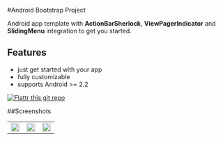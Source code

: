#Android Bootstrap Project

Android app template with **ActionBarSherlock**, **ViewPagerIndicator** and **SlidingMenu** integration to get you started.

## Features
- just get started with your app
- fully customizable
- supports Android >= 2.2


[![Flattr this git repo](http://api.flattr.com/button/flattr-badge-large.png)](https://flattr.com/submit/auto?user_id=dans&url=https://github.com/d-a-n/android-kickstart&title=android-kickstart&language=&tags=github&category=software) 


##Screenshots

<table>
<tr><td><img src="https://raw.github.com/d-a-n/android-kickstart/assets/screen1.png" width="100%"></td>
<td><img src="https://raw.github.com/d-a-n/android-kickstart/assets/screen2.png" width="100%"></td>
<td><img src="https://raw.github.com/d-a-n/android-kickstart/assets/screen3.png" width="100%"></td>
</table>

